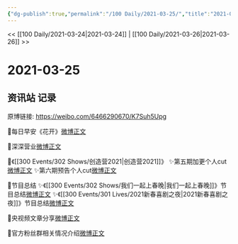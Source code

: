 ```yaml
---
{"dg-publish":true,"permalink":"/100 Daily/2021-03-25/","title":"2021-03-25","created":"2023-04-09T15:10:11.423+08:00","updated":"2023-04-09T15:11:02.844+08:00"}
---
```



<< [[100 Daily/2021-03-24\|2021-03-24]] | [[100 Daily/2021-03-26\|2021-03-26]] >>

# 2021-03-25

## 资讯站 记录

原博链接: https://weibo.com/6466290670/K7Suh5Upg

🌟每日早安《花开》[微博正文](https://m.weibo.cn/6466290670/4618545029451066)

🌟深深营业[微博正文](https://m.weibo.cn/6466290670/4618696348140231)

🌟《[[300 Events/302 Shows/创造营2021\|创造营2021]]》
✨第五期加更个人cut[微博正文](https://m.weibo.cn/6466290670/4618750471176711)
✨第六期预告个人cut[微博正文](https://m.weibo.cn/6466290670/4618594614254484)

🌟节目总结
✨《[[300 Events/302 Shows/我们一起上春晚\|我们一起上春晚]]》节目总结[微博正文](https://m.weibo.cn/6466290670/4618742149156486)
✨《[[300 Events/301 Lives/2021新春喜剧之夜\|2021新春喜剧之夜]]》节目总结[微博正文](https://m.weibo.cn/6466290670/4618755743685229)

🌟央视频文章分享[微博正文](https://m.weibo.cn/6466290670/4618676991689517)

🌟官方粉丝群相关情况介绍[微博正文](https://m.weibo.cn/6466290670/4618767381831621)
